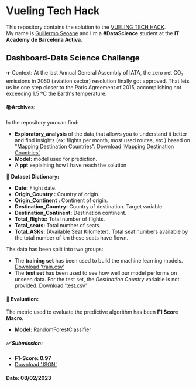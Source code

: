 # Vueling Tech Hack
This repository contains the solution to the [VUELING TECH HACK](https://nuwe.io/dev/competitions/vueling-tech-hack/dashboard-datascience-challenge).  
My name is [Guillermo Seoane](https://www.linkedin.com/in/guilleseoane/) and I'm a **#DataScience** student at the **IT Academy de Barcelona Activa**.

## Dashboard-Data Science Challenge

✈️ Context:
At the last Annual General Assembly of IATA, the zero net CO₂ emissions in 2050 (aviation sector) resolution finally got approved. That lets us be one step closer to the Paris Agreement of 2015, accomplishing not exceeding 1.5 ºC the Earth's temperature.

#### 📚**Archives:**  
In the repository you can find:
* **Exploratory_analysis** of the data,that allows you to understand it better and find insights (ex: flights per month, most used routes, etc.) based on "Mapping Destination Countries". [Download 'Mapping Destination Countries'](https://github.com/datagseoane/Vueling_Hack/blob/main/encode_countries.json)
* **Model:** model used for prediction.
* A **ppt** explaining how I have reach the solution

🦾 **Dataset Dictionary:**

* **Date:** Flight date.
* **Origin_Country :** Country of origin.
* **Origin_Continent :** Continent of origin.
* **Destination_Country:** Country of destination. Target variable.
* **Destination_Continent:** Destination continent.
* **Total_flights:** Total number of flights.
* **Total_seats:** Total number of seats.
* **Total_ASKs:** (Available Seat Kilometer). Total seat numbers available by the total number of km these seats have flown.

The data has been split into two groups:

* The **training set** has been used to build the machine learning models. [Download 'train.csv'](https://github.com/datagseoane/Vueling_Hack/blob/main/data/train.csv)
* The **test set** has been used to see how well our model performs on unseen data. For the test set, the *Destination Country* variable is not provided. [Download 'test.csv'](https://github.com/datagseoane/Vueling_Hack/blob/main/data/test.csv)

#### 📏 **Evaluation:**
The metric used to evaluate the predictive algorithm has been **F1 Score Macro**. 
* **Model:** RandomForestClassifier

##### ✅ Submission:
* **F1-Score: 0.97**
* [Download 'JSON'](https://github.com/datagseoane/Vueling_Hack/blob/main/target.json)

#### Date: 08/02/2023
